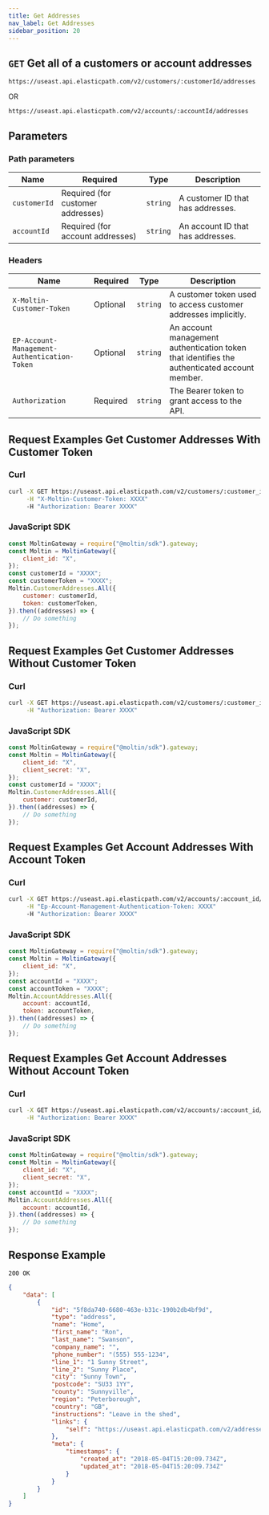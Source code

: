 ```yaml
---
title: Get Addresses
nav_label: Get Addresses
sidebar_position: 20
---
```


## `GET` Get all of a customers or account addresses

```http
https://useast.api.elasticpath.com/v2/customers/:customerId/addresses
```

OR

```http
https://useast.api.elasticpath.com/v2/accounts/:accountId/addresses
```

## Parameters

### Path parameters

| Name         | Required                          | Type     | Description                       |
| ------------ | --------------------------------- | -------- | --------------------------------- |
| `customerId` | Required (for customer addresses) | `string` | A customer ID that has addresses. |
| `accountId`  | Required (for account addresses)  | `string` | An account ID that has addresses. |

### Headers

| Name                                         | Required | Type     | Description                                                                                  |
| -------------------------------------------- | -------- | -------- | -------------------------------------------------------------------------------------------- |
| `X-Moltin-Customer-Token`                    | Optional | `string` | A customer token used to access customer addresses implicitly.                               |
| `EP-Account-Management-Authentication-Token` | Optional | `string` | An account management authentication token that identifies the authenticated account member. |
| `Authorization`                              | Required | `string` | The Bearer token to grant access to the API.                                                 |

## Request Examples Get Customer Addresses With Customer Token

### Curl

```bash
curl -X GET https://useast.api.elasticpath.com/v2/customers/:customer_id/addresses \
     -H "X-Moltin-Customer-Token: XXXX"
     -H "Authorization: Bearer XXXX"
```

### JavaScript SDK

```javascript
const MoltinGateway = require("@moltin/sdk").gateway;
const Moltin = MoltinGateway({
    client_id: "X",
});
const customerId = "XXXX";
const customerToken = "XXXX";
Moltin.CustomerAddresses.All({
    customer: customerId,
    token: customerToken,
}).then((addresses) => {
    // Do something
});
```

## Request Examples Get Customer Addresses Without Customer Token

### Curl

```bash
curl -X GET https://useast.api.elasticpath.com/v2/customers/:customer_id/addresses \
     -H "Authorization: Bearer XXXX"
```

### JavaScript SDK

```javascript
const MoltinGateway = require("@moltin/sdk").gateway;
const Moltin = MoltinGateway({
    client_id: "X",
    client_secret: "X",
});
const customerId = "XXXX";
Moltin.CustomerAddresses.All({
    customer: customerId,
}).then((addresses) => {
    // Do something
});
```

## Request Examples Get Account Addresses With Account Token

### Curl

```bash
curl -X GET https://useast.api.elasticpath.com/v2/accounts/:account_id/addresses \
     -H "Ep-Account-Management-Authentication-Token: XXXX"
     -H "Authorization: Bearer XXXX"
```

### JavaScript SDK

```javascript
const MoltinGateway = require("@moltin/sdk").gateway;
const Moltin = MoltinGateway({
    client_id: "X",
});
const accountId = "XXXX";
const accountToken = "XXXX";
Moltin.AccountAddresses.All({
    account: accountId,
    token: accountToken,
}).then((addresses) => {
    // Do something
});
```

## Request Examples Get Account Addresses Without Account Token

### Curl

```bash
curl -X GET https://useast.api.elasticpath.com/v2/accounts/:account_id/addresses \
     -H "Authorization: Bearer XXXX"
```

### JavaScript SDK

```javascript
const MoltinGateway = require("@moltin/sdk").gateway;
const Moltin = MoltinGateway({
    client_id: "X",
    client_secret: "X",
});
const accountId = "XXXX";
Moltin.AccountAddresses.All({
    account: accountId,
}).then((addresses) => {
    // Do something
});
```

## Response Example

`200 OK`

```json
{
    "data": [
        {
            "id": "5f8da740-6680-463e-b31c-190b2db4bf9d",
            "type": "address",
            "name": "Home",
            "first_name": "Ron",
            "last_name": "Swanson",
            "company_name": "",
            "phone_number": "(555) 555-1234",
            "line_1": "1 Sunny Street",
            "line_2": "Sunny Place",
            "city": "Sunny Town",
            "postcode": "SU33 1YY",
            "county": "Sunnyville",
            "region": "Peterborough",
            "country": "GB",
            "instructions": "Leave in the shed",
            "links": {
                "self": "https://useast.api.elasticpath.com/v2/addresses/5f8da740-6680-463e-b31c-190b2db4bf9d"
            },
            "meta": {
                "timestamps": {
                    "created_at": "2018-05-04T15:20:09.734Z",
                    "updated_at": "2018-05-04T15:20:09.734Z"
                }
            }
        }
    ]
}
```
